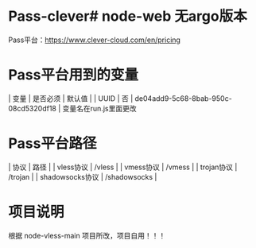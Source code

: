 # Pass-clever# node-web 无argo版本
Pass平台：https://www.clever-cloud.com/en/pricing


# Pass平台用到的变量
  
  | 变量 | 是否必须 | 默认值 |
  | UUID | 否 | de04add9-5c68-8bab-950c-08cd5320df18 |
  变量名在run.js里面更改


# Pass平台路径

  | 协议 | 路径 |
  | vless协议 | /vless |
  | vmess协议 | /vmess |
  | trojan协议 | /trojan |
  | shadowsocks协议 | /shadowsocks |

# 项目说明
根据 node-vless-main 项目所改，项目自用！！！
